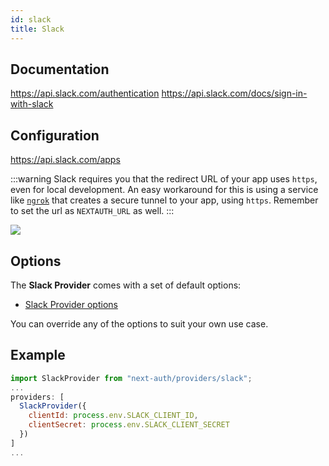 ```yaml
---
id: slack
title: Slack
---
```


## Documentation

https://api.slack.com/authentication
https://api.slack.com/docs/sign-in-with-slack

## Configuration

https://api.slack.com/apps

:::warning
Slack requires you that the redirect URL of your app uses `https`, even for local development. An easy workaround for this is using a service like [`ngrok`](https://ngrok.com) that creates a secure tunnel to your app, using `https`. Remember to set the url as `NEXTAUTH_URL` as well.
:::

![](https://i.imgur.com/ydYKTLD.png)

## Options

The **Slack Provider** comes with a set of default options:

- [Slack Provider options](https://github.com/nextauthjs/next-auth/blob/main/src/providers/slack.ts)

You can override any of the options to suit your own use case.

## Example

```js
import SlackProvider from "next-auth/providers/slack";
...
providers: [
  SlackProvider({
    clientId: process.env.SLACK_CLIENT_ID,
    clientSecret: process.env.SLACK_CLIENT_SECRET
  })
]
...
```
